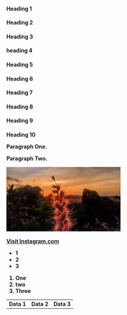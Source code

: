 <!DOCTYPE html>
<html>
<title>HTML Tutorial</title>
<body>

<h4>Heading 1
<h4>Heading 2
<h4>Heading 3
<h4>heading 4
<h4>Heading 5
<h4>Heading 6
<h4>Heading 7
<h4>Heading 8
<h4>Heading 9
<h4>Heading 10
  
<body>  

<p>Paragraph One.</p>
<p>Paragraph Two.</p>
  
<aside><img src="flower.jpeg" alt="Flower">

  <a href="https://www.instagram.com/ack_1453">Visit Instagram.com</a>
  
  <ul>
  <li>1</li>
  <li>2</li>
  <li>3</li>
</ul>
  
  <ol>
  <li>One</li>
  <li>two</li>
  <li>Three</li>
</ol>
  
  
  
  <table>
  <tr>
    <td>Data 1</td>
    <td>Data 2</td>
    <td>Data 3</td>
  </tr>
</table>

